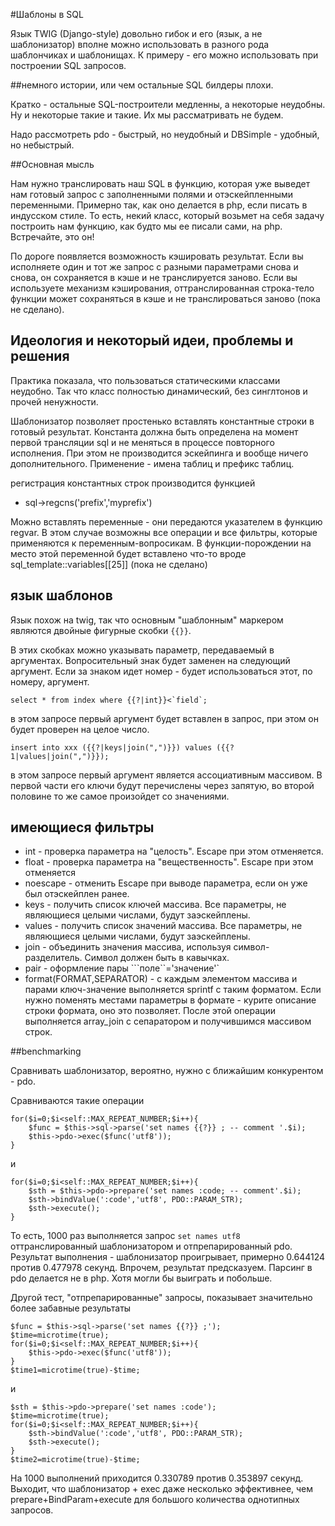#Шаблоны в SQL

Язык TWIG (Django-style) довольно гибок и его (язык, а не шаблонизатор) вполне можно использовать в разного рода шаблончиках и шаблонищах. К примеру - его можно использовать при построении SQL запросов.

##немного истории, или чем остальные SQL билдеры плохи.

Кратко - остальные SQL-построители медленны, а некоторые неудобны. Ну и некоторые такие и такие. Их мы рассматривать не будем.

Надо рассмотреть pdo - быстрый, но неудобный и DBSimple - удобный, но небыстрый.

##Основная мысль

Нам нужно транслировать наш SQL в функцию, которая уже выведет нам готовый запрос с заполненными полями и отэскейпленными переменными. Примерно так, как оно делается в php, если писать в индусском стиле. То есть, некий класс, который возьмет на себя задачу построить нам функцию, как будто мы ее писали сами, на php. Встречайте, это он!

По дороге появляется возможность кэшировать результат. Если вы исполняете один и тот же запрос с разными параметрами снова и снова, он сохраняется в кэше и не транслируется заново. Если вы используете механизм кэширования, оттранслированная строка-тело функции может сохраняться в кэше и не транслироваться заново (пока не сделано).

## Идеология и некоторый идеи, проблемы и решения

Практика показала, что пользоваться статическими классами неудобно. Так что класс полностью динамический, без синглтонов и прочей ненужности.

Шаблонизатор позволяет простенько вставлять константные строки в готовый результат. Константа должна быть определена на момент первой трансляции sql и не меняться в процессе повторного исполнения. При этом не производится эскейпинга и вообще ничего дополнительного. Применение - имена таблиц и префикс таблиц.

регистрация константных строк производится функцией

 - sql->regcns('prefix','myprefix')

Можно вставлять переменные - они передаются указателем в функцию regvar. В этом случае возможны все операции и все фильтры, которые применяются к переменным-вопросикам. В функции-порождении на место этой переменной будет вставлено что-то вроде sql_template::variables[[25]]  (пока не сделано)

## язык шаблонов

Язык похож на twig, так что основным "шаблонным" маркером являются двойные фигурные скобки `{{}}`.

В этих скобках можно указывать параметр, передаваемый в аргументах. Вопросительный знак будет заменен на следующий аргумент. Если за знаком идет номер - будет использоваться этот, по номеру, аргумент.

    select * from index where {{?|int}}<`field`;

в этом запросе первый аргумент будет вставлен в запрос, при этом он будет проверен на целое число.

    insert into xxx ({{?|keys|join(",")}}) values ({{?1|values|join(",")}});

в этом запросе первый аргумент является ассоциативным массивом. В первой части его ключи будут перечислены через запятую, во второй половине то же самое произойдет со значениями.

## имеющиеся фильтры

- int - проверка параметра на "целость". Escape при этом отменяется.
- float - проверка параметра на "вещественность". Escape при этом отменяется
- noescape - отменить Escape при выводе параметра, если он уже был отэскейплен ранее.
- keys - получить список ключей массива. Все параметры, не являющиеся целыми числами, будут заэскейплены.
- values - получить список значений массива. Все параметры, не являющиеся целыми числами, будут заэскейплены.
- join - объединить значения массива, используя символ-разделитель. Символ должен быть в кавычках.
- pair - оформление пары ```поле``='значение'`
- format(FORMAT,SEPARATOR) - с каждым элементом массива и парами ключ-значение выполняется sprintf с таким форматом. Если нужно поменять местами параметры в формате - курите описание строки формата, оно это позволяет. После этой операции выполняется array_join с сепаратором и получившимся массивом строк.


##benchmarking

Сравнивать шаблонизатор, вероятно, нужно с ближайшим конкурентом - pdo.

Сравниваются такие операции

    for($i=0;$i<self::MAX_REPEAT_NUMBER;$i++){
        $func = $this->sql->parse('set names {{?}} ; -- comment '.$i);
        $this->pdo->exec($func('utf8'));
    }

и

    for($i=0;$i<self::MAX_REPEAT_NUMBER;$i++){
        $sth = $this->pdo->prepare('set names :code; -- comment'.$i);
        $sth->bindValue(':code','utf8', PDO::PARAM_STR);
        $sth->execute();
    }

То есть, 1000 раз выполняется запрос `set names utf8` оттранслированный шаблонизатором и отпрепарированный pdo.
Результат выполнения - шаблонизатор проигрывает, примерно  0.644124 против 0.477978 секунд. Впрочем, результат предсказуем. Парсинг в pdo делается не в php. Хотя могли бы выиграть и побольше.

Другой тест, "отпрепарированные" запросы, показывает значительно более забавные результаты

    $func = $this->sql->parse('set names {{?}} ;');
    $time=microtime(true);
    for($i=0;$i<self::MAX_REPEAT_NUMBER;$i++){
        $this->pdo->exec($func('utf8'));
    }
    $time1=microtime(true)-$time;

и

    $sth = $this->pdo->prepare('set names :code');
    $time=microtime(true);
    for($i=0;$i<self::MAX_REPEAT_NUMBER;$i++){
        $sth->bindValue(':code','utf8', PDO::PARAM_STR);
        $sth->execute();
    }
    $time2=microtime(true)-$time;

На 1000 выполнений приходится 0.330789 против 0.353897 секунд. Выходит, что шаблонизатор + exec даже несколько эффективнее, чем prepare+BindParam+execute для большого количества однотипных запросов.